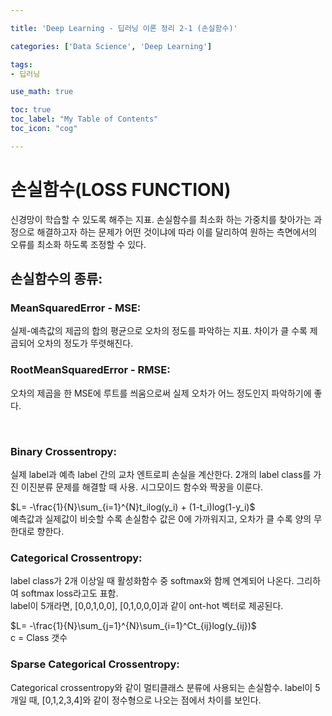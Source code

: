 ```yaml
---

title: 'Deep Learning - 딥러닝 이론 정리 2-1 (손실함수)'

categories: ['Data Science', 'Deep Learning']

tags: 
- 딥러닝

use_math: true

toc: true
toc_label: "My Table of Contents"
toc_icon: "cog"

---
```



# 손실함수(LOSS FUNCTION)  
신경망이 학습할 수 있도록 해주는 지표. 손실함수를 최소화 하는 가중치를 찾아가는 과정으로 해결하고자 하는 문제가 어떤 것이냐에 따라 이를 달리하여 원하는 측면에서의 오류를 최소화 하도록 조정할 수 있다.  

## 손실함수의 종류:  
### MeanSquaredError - MSE:  
실제-예측값의 제곱의 합의 평균으로 오차의 정도를 파악하는 지표. 차이가 클 수록 제곱되어 오차의 정도가 뚜렷해진다.  

### RootMeanSquaredError - RMSE:  
오차의 제곱을 한 MSE에 루트를 씌움으로써 실제 오차가 어느 정도인지 파악하기에 좋다.  

<br>


### Binary Crossentropy:  
실제 label과 예측 label 간의 교차 엔트로피 손실을 계산한다. 2개의 label class를 가진 이진분류 문제를 해결할 때 사용. 시그모이드 함수와 짝꿍을 이룬다.  


$L= -\frac{1}{N}\sum_{i=1}^{N}t_ilog(y_i) + (1-t_i)log(1-y_i)$   
예측값과 실제값이 비슷할 수록 손실함수 값은 0에 가까워지고, 오차가 클 수록 양의 무한대로 향한다.  

### Categorical Crossentropy:  
label class가 2개 이상일 때 활성화함수 중 softmax와 함께 연계되어 나온다. 그리하여 softmax loss라고도 표함.  
label이 5개라면, [0,0,1,0,0], [0,1,0,0,0]과 같이 ont-hot 벡터로 제공된다.  

$L= -\frac{1}{N}\sum_{j=1}^{N}\sum_{i=1}^Ct_{ij}log(y_{ij})$  
c = Class 갯수  

### Sparse Categorical Crossentropy:  

Categorical crossentropy와 같이 멀티클래스 분류에 사용되는 손실함수. label이 5개일 때, [0,1,2,3,4]와 같이 정수형으로 나오는 점에서 차이를 보인다.  
